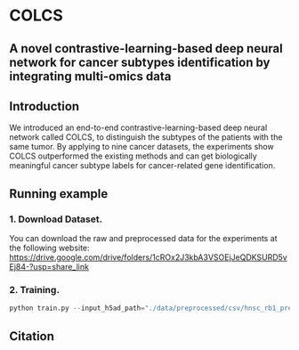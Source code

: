 # COLCS
## A novel contrastive-learning-based deep neural network for cancer subtypes identification by integrating multi-omics data
## Introduction
We introduced an end-to-end contrastive-learning-based deep neural network called COLCS, to distinguish the subtypes of the patients with the same tumor. By applying to nine cancer datasets, the experiments show COLCS outperformed the existing methods and can get biologically meaningful cancer subtype labels for cancer-related gene identification.
## Running example
### 1. Download Dataset.
You can download the raw and preprocessed data for the experiments at the following website:
https://drive.google.com/drive/folders/1cROx2J3kbA3VSOEjJeQDKSURD5vEj84-?usp=share_link
### 2. Training.
```python
python train.py --input_h5ad_path="./data/preprocessed/csv/hnsc_rb1_preprocessed.h5ad" --epochs 100 --lr 1 --batch_size 512 --pcl_r 1024 --cos
```
## Citation
